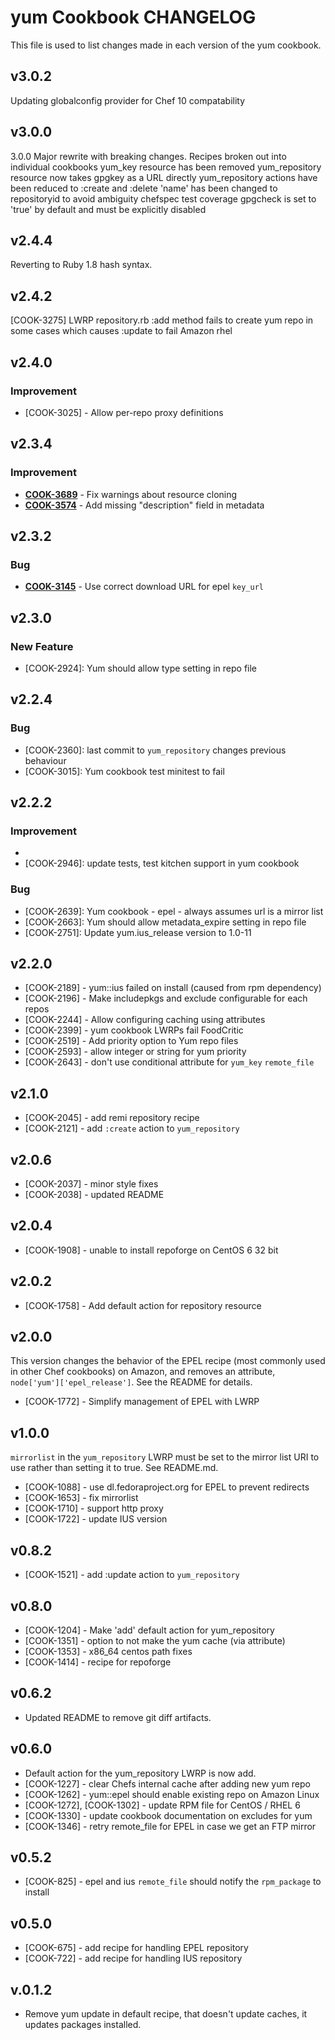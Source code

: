 yum Cookbook CHANGELOG
======================
This file is used to list changes made in each version of the yum cookbook.


v3.0.2
------
Updating globalconfig provider for Chef 10 compatability


v3.0.0
------
3.0.0
Major rewrite with breaking changes.
Recipes broken out into individual cookbooks
yum_key resource has been removed
yum_repository resource now takes gpgkey as a URL directly
yum_repository actions have been reduced to :create and :delete
'name' has been changed to repositoryid to avoid ambiguity
chefspec test coverage
gpgcheck is set to 'true' by default and must be explicitly disabled


v2.4.4
------
Reverting to Ruby 1.8 hash syntax.


v2.4.2
------
[COOK-3275] LWRP repository.rb :add method fails to create yum repo in
some cases which causes :update to fail Amazon rhel


v2.4.0
------
### Improvement
- [COOK-3025] - Allow per-repo proxy definitions


v2.3.4
------
### Improvement
- **[COOK-3689](https://tickets.opscode.com/browse/COOK-3689)** - Fix warnings about resource cloning
- **[COOK-3574](https://tickets.opscode.com/browse/COOK-3574)** - Add missing "description" field in metadata


v2.3.2
------
### Bug
- **[COOK-3145](https://tickets.opscode.com/browse/COOK-3145)** - Use correct download URL for epel `key_url`

v2.3.0
------
### New Feature
- [COOK-2924]: Yum should allow type setting in repo file

v2.2.4
------
### Bug
- [COOK-2360]: last commit to `yum_repository` changes previous behaviour
- [COOK-3015]: Yum cookbook test minitest to fail

v2.2.2
------
### Improvement
- [COOK-2741]: yum::elrepo
- [COOK-2946]: update tests, test kitchen support in yum cookbook

### Bug
- [COOK-2639]: Yum cookbook - epel - always assumes url is a mirror list
- [COOK-2663]: Yum should allow metadata_expire setting in repo file
- [COOK-2751]: Update yum.ius_release version to 1.0-11

v2.2.0
------
- [COOK-2189] - yum::ius failed on install (caused from rpm dependency)
- [COOK-2196] - Make includepkgs and exclude configurable for each repos
- [COOK-2244] - Allow configuring caching using attributes
- [COOK-2399] - yum cookbook LWRPs fail FoodCritic
- [COOK-2519] - Add priority option to Yum repo files
- [COOK-2593] - allow integer or string for yum priority
- [COOK-2643] - don't use conditional attribute for `yum_key` `remote_file`

v2.1.0
------
- [COOK-2045] - add remi repository recipe
- [COOK-2121] - add `:create` action to `yum_repository`

v2.0.6
------
- [COOK-2037] - minor style fixes
- [COOK-2038] - updated README

v2.0.4
------
- [COOK-1908] - unable to install repoforge on CentOS 6 32 bit

v2.0.2
------
- [COOK-1758] - Add default action for repository resource

v2.0.0
------
This version changes the behavior of the EPEL recipe (most commonly used in other Chef cookbooks) on Amazon, and removes an attribute, `node['yum']['epel_release']`. See the README for details.

- [COOK-1772] - Simplify management of EPEL with LWRP

v1.0.0
------
`mirrorlist` in the `yum_repository` LWRP must be set to the mirror list URI to use rather than setting it to true. See README.md.

- [COOK-1088] - use dl.fedoraproject.org for EPEL to prevent redirects
- [COOK-1653] - fix mirrorlist
- [COOK-1710] - support http proxy
- [COOK-1722] - update IUS version

v0.8.2
------
- [COOK-1521] - add :update action to `yum_repository`

v0.8.0
------
- [COOK-1204] - Make 'add' default action for yum_repository
- [COOK-1351] - option to not make the yum cache (via attribute)
- [COOK-1353] - x86_64 centos path fixes
- [COOK-1414] - recipe for repoforge

v0.6.2
------
- Updated README to remove git diff artifacts.

v0.6.0
------
- Default action for the yum_repository LWRP is now add.
- [COOK-1227] - clear Chefs internal cache after adding new yum repo
- [COOK-1262] - yum::epel should enable existing repo on Amazon Linux
- [COOK-1272], [COOK-1302] - update RPM file for CentOS / RHEL 6
- [COOK-1330] - update cookbook documentation on excludes for yum
- [COOK-1346] - retry remote_file for EPEL in case we get an FTP mirror


v0.5.2
------
- [COOK-825] - epel and ius `remote_file` should notify the `rpm_package` to install

v0.5.0
------
- [COOK-675] - add recipe for handling EPEL repository
- [COOK-722] - add recipe for handling IUS repository

v.0.1.2
------
- Remove yum update in default recipe, that doesn't update caches, it updates packages installed.
